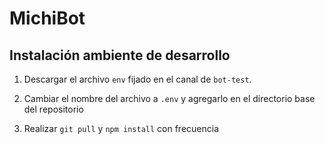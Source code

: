 # MichiBot


## Instalación ambiente de desarrollo

1. Descargar el archivo `env` fijado en el canal de `bot-test`.

2. Cambiar el nombre del archivo a `.env` y agregarlo en el directorio base del repositorio

3. Realizar `git pull` y `npm install` con frecuencia